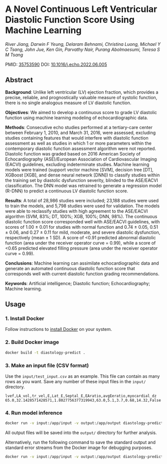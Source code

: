 # A Novel Continuous Left Ventricular Diastolic Function Score Using Machine Learning
*River Jiang, Darwin F Yeung, Delaram Behnami, Christina Luong, Michael Y C Tsang, John Jue, Ken Gin, Parvathy Nair, Purang Abolmaesumi, Teresa S M Tsang*

PMID: [35753590](https://pubmed.ncbi.nlm.nih.gov/35753590/)  DOI: [10.1016/j.echo.2022.06.005](https://doi.org/10.1016/j.echo.2022.06.005)

## Abstract

**Background**: Unlike left ventricular (LV) ejection fraction, which provides a precise, reliable, and prognostically valuable measure of systolic function, there is no single analogous measure of LV diastolic function.

**Objectives**: We aimed to develop a continuous score to grade LV diastolic function using machine learning modeling of echocardiographic data.

**Methods**: Consecutive echo studies performed at a tertiary-care center between February 1, 2010, and March 31, 2016, were assessed, excluding studies containing features that would interfere with diastolic function assessment as well as studies in which 1 or more parameters within the contemporary diastolic function assessment algorithm were not reported. Diastolic function was graded based on 2016 American Society of Echocardiography (ASE)/European Association of Cardiovascular Imaging (EACVI) guidelines, excluding indeterminate studies. Machine learning models were trained (support vector machine [SVM], decision tree [DT], XGBoost [XGB], and dense neural network [DNN]) to classify studies within the training set by diastolic dysfunction severity, blinded to the ASE/EACVI classification. The DNN model was retrained to generate a regression model (R-DNN) to predict a continuous LV diastolic function score.

**Results**: A total of 28,986 studies were included; 23,188 studies were used to train the models, and 5,798 studies were used for validation. The models were able to reclassify studies with high agreement to the ASE/EACVI algorithm (SVM, 83%; DT, 100%; XGB, 100%; DNN, 98%). The continuous diastolic function score corresponded well with ASE/EACVI guidelines, with scores of 1.00 ± 0.01 for studies with normal function and 0.74 ± 0.05, 0.51 ± 0.06, and 0.27 ± 0.11 for mild, moderate, and severe diastolic dysfunction, respectively (mean ± 1 SD). A score of <0.91 predicted abnormal diastolic function (area under the receiver operator curve = 0.99), while a score of <0.65 predicted elevated filling pressure (area under the receiver operator curve = 0.99).

**Conclusions**: Machine learning can assimilate echocardiographic data and generate an automated continuous diastolic function score that corresponds well with current diastolic function grading recommendations.

**Keywords**: Artificial intelligence; Diastolic function; Echocardiography; Machine learning.

## Usage

### 1. Install Docker

Follow instructions to [install Docker](https://docs.docker.com/get-docker/) on your system.

### 2. Build Docker image

```sh
docker build -t diastology-predict .
```

### 3. Make an input file (CSV format)

Use the `input/test_input.csv` as an example. This file can contain as many rows as you want. Save any number of these input files in the `input/` directory.

```csv
lvef,LA_vol,tr_vel,E,Lat_E,Septal_E,EAratio,avgEeratio,myocardial_dz
65.0,32.1428571428571,1.8027756377319943,63.0,5.1,3.7,0.68,14.32,False
```

### 4. Run model inference

```sh
docker run -v input:/app/input -v output:/app/output diastology-predict
```

All output files will be saved into the `output/` directory for further analysis.

Alternatively, run the following command to save the standard output and standard error streams from the Docker image for debugging purposes.

```sh
docker run -v input:/app/input -v output:/app/output diastology-predict /bin/bash -c "python predict.py > /app/output/output.log 2>&1"
```
